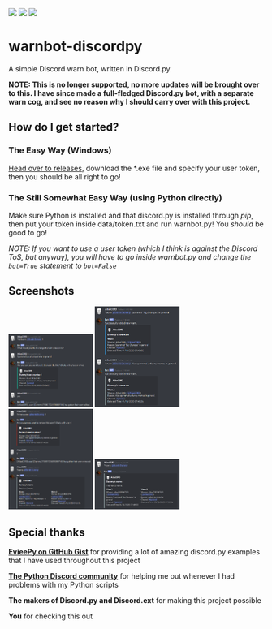 <p float="left">
  <img src="https://img.shields.io/github/v/tag/AtlasC0R3/warnbot-discordpy" />
  <img src="https://img.shields.io/github/repo-size/AtlasC0R3/warnbot-discordpy" />
  <img src="https://img.shields.io/github/license/AtlasC0R3/warnbot-discordpy" />
</p>

# warnbot-discordpy 
A simple Discord warn bot, written in Discord.py

**NOTE: This is no longer supported, no more updates will be brought over to this. I have since made a full-fledged Discord.py bot, with a separate warn cog, and see no reason why I should carry over with this project.**

## How do I get started?
### The Easy Way (Windows)
[Head over to releases](https://github.com/AtlasC0R3/warnbot-discordpy/releases/), download the \*.exe file and specify your user token, then you should be all right to go!

### The Still Somewhat Easy Way (using Python directly)
Make sure Python is installed and that discord.py is installed through *pip*, then put your token inside data/token.txt and run warnbot.py! You *should* be good to go!

*NOTE: If you want to use a user token (which I think is against the Discord ToS, but anyway), you will have to go inside warnbot.py and change the `bot=True` statement to `bot=False`*

## Screenshots
<p float="left">
  <img src="https://github.com/AtlasC0R3/warnbot-discordpy/blob/master/images/Discord_QIASvxrVSu.png?raw=true" alt="Edit warn command" width="33%" />
  <img src="https://github.com/AtlasC0R3/warnbot-discordpy/blob/master/images/Discord_1NQSuBdf8v.png?raw=true" alt="Warn command" width="33%" />
  <img src="https://github.com/AtlasC0R3/warnbot-discordpy/blob/master/images/Discord_SS2SCnvLxq.png?raw=true" alt="Remove warn command" width="33%" />
  <img src="https://github.com/AtlasC0R3/warnbot-discordpy/blob/master/images/Discord_31BP32nzZS.png?raw=true" alt="Warns command" width="33%" /> 
</p>

## Special thanks
[**EvieePy on GitHub Gist**](https://gist.github.com/EvieePy/) for providing a lot of amazing discord.py examples that I have used throughout this project

[**The Python Discord community**](https://pythondiscord.com/) for helping me out whenever I had problems with my Python scripts

**The makers of Discord.py and Discord.ext** for making this project possible

**You** for checking this out
